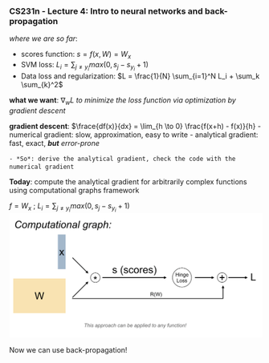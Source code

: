 ### **CS231n - Lecture 4**: Intro to neural networks and back-propagation

*where we are so far*:
  - scores function: $s = f(x, W) = W_x$
  - SVM loss: $L_i = \sum_{j ≠ y_i} max (0, s_j - s_{y_i} + 1)$
  - Data loss and regularization: $L = \frac{1}{N} \sum_{i=1}^N L_i + \sum_k \sum_{k}^2$

  **what we want**: $\nabla_w L$ *to minimize the loss function via optimization by gradient descent*

  **gradient descent**: $\frace{df(x)}{dx} = \lim_{h \to 0} \frac{f(x+h) - f(x)}{h}
    - numerical gradient: slow, approximation, easy to write
    - analytical gradient: fast, exact, ***but*** *error-prone*

    - *So*: derive the analytical gradient, check the code with the numerical gradient

**Today**: compute the analytical gradient for arbitrarily complex functions using computational graphs framework

$f = W_x$ ; $L_i = \sum_{j≠y_i}max(0,s_j - s_{y_i} + 1)$
<img src="./images/4-compgraph.png" width="600"/>

Now we can use back-propagation!
